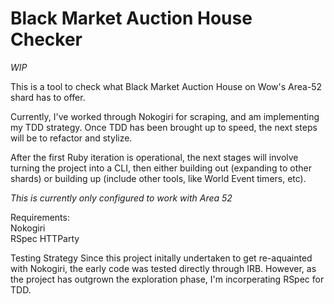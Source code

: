 # Black Market Auction House Checker
_WIP_

This is a tool to check what Black Market Auction House on Wow's Area-52 shard has to offer.  

Currently, I've worked through Nokogiri for scraping, and am implementing my TDD strategy.  Once TDD has been brought up to speed, the next steps will be to refactor and stylize.  

After the first Ruby iteration is operational, the next stages will involve turning the project into a CLI, then either building out (expanding to other shards) or building up (include other tools, like World Event timers, etc).

_This is currently only configured to work with Area 52_

Requirements:  
Nokogiri  
RSpec
HTTParty

Testing Strategy
Since this project initally undertaken to get re-aquainted with Nokogiri, the early code was tested directly through IRB.  However, as the project has outgrown the exploration phase, I'm incorperating RSpec for TDD.  

